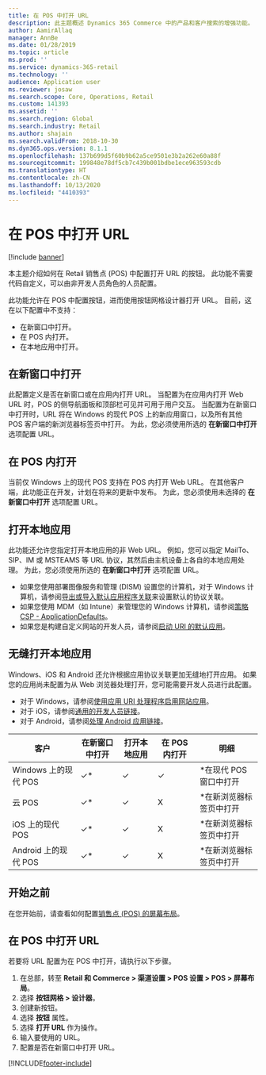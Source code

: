 ```yaml
---
title: 在 POS 中打开 URL
description: 此主题概述 Dynamics 365 Commerce 中的产品和客户搜索的增强功能。
author: AamirAllaq
manager: AnnBe
ms.date: 01/28/2019
ms.topic: article
ms.prod: ''
ms.service: dynamics-365-retail
ms.technology: ''
audience: Application user
ms.reviewer: josaw
ms.search.scope: Core, Operations, Retail
ms.custom: 141393
ms.assetid: ''
ms.search.region: Global
ms.search.industry: Retail
ms.author: shajain
ms.search.validFrom: 2018-10-30
ms.dyn365.ops.version: 8.1.1
ms.openlocfilehash: 137b699d5f60b9b62a5ce9501e3b2a262e60a88f
ms.sourcegitcommit: 199848e78df5cb7c439b001bdbe1ece963593cdb
ms.translationtype: HT
ms.contentlocale: zh-CN
ms.lasthandoff: 10/13/2020
ms.locfileid: "4410393"
---
```

# <a name="open-url-in-pos"></a>在 POS 中打开 URL

[!include [banner](includes/banner.md)]

本主题介绍如何在 Retail 销售点 (POS) 中配置打开 URL 的按钮。 此功能不需要代码自定义，可以由非开发人员角色的人员配置。 

此功能允许在 POS 中配置按钮，进而使用按钮网格设计器打开 URL。 目前，这在以下配置中不支持：

- 在新窗口中打开。
- 在 POS 内打开。
- 在本地应用中打开。

## <a name="open-in-new-window"></a>在新窗口中打开

此配置定义是否在新窗口或在应用内打开 URL。 当配置为在应用内打开 Web URL 时，POS 的侧导航面板和顶部栏可见并可用于用户交互。 当配置为在新窗口中打开时，URL 将在 Windows 的现代 POS 上的新应用窗口，以及所有其他 POS 客户端的新浏览器标签页中打开。 为此，您必须使用所选的 **在新窗口中打开** 选项配置 URL。

## <a name="open-within-pos"></a>在 POS 内打开

当前仅 Windows 上的现代 POS 支持在 POS 内打开 Web URL。 在其他客户端，此功能正在开发，计划在将来的更新中发布。 为此，您必须使用未选择的 **在新窗口中打开** 选项配置 URL。

## <a name="open-a-native-app"></a>打开本地应用

此功能还允许您指定打开本地应用的非 Web URL。 例如，您可以指定 MailTo、SIP、IM 或 MSTEAMS 等 URL 协议，其然后由主机设备上各自的本地应用处理。 为此，您必须使用所选的 **在新窗口中打开** 选项配置 URL。

- 如果您使用部署图像服务和管理 (DISM) 设置您的计算机，对于 Windows 计算机，请参阅[导出或导入默认应用程序关联](https://docs.microsoft.com/windows-hardware/manufacture/desktop/export-or-import-default-application-associations)来设置默认的协议关联。
- 如果您使用 MDM（如 Intune）来管理您的 Windows 计算机，请参阅[策略 CSP - ApplicationDefaults](https://docs.microsoft.com/windows/client-management/mdm/policy-csp-applicationdefaults)。
- 如果您是构建自定义网站的开发人员，请参阅[启动 URI 的默认应用](https://docs.microsoft.com/windows/uwp/launch-resume/launch-default-app)。

## <a name="open-a-native-app-seamlessly"></a>无缝打开本地应用

Windows、iOS 和 Android 还允许根据应用协议关联更加无缝地打开应用。 如果您的应用尚未配置为从 Web 浏览器处理打开，您可能需要开发人员进行此配置。

- 对于 Windows，请参阅[使用应用 URI 处理程序启用网站应用](https://docs.microsoft.com/windows/uwp/launch-resume/web-to-app-linking)。
- 对于 iOS，请参阅[通用的开发人员链接](https://developer.apple.com/ios/universal-links/)。
- 对于 Android，请参阅[处理 Android 应用链接](https://developer.android.com/training/app-links/)。

| 客户                | 在新窗口中打开 | 打开本地应用 | 在 POS 内打开 | 明细                           |
|-----------------------|--------------------|-----------------|-----------------|-----------------------------------|
| Windows 上的现代 POS | ✓\*                | ✓               | ✓              | \*在现代 POS 窗口中打开 |
| 云 POS             | ✓\*                | ✓               | X              | \*在新浏览器标签页中打开        |
| iOS 上的现代 POS     | ✓\*                | ✓               | X              | \*在新浏览器标签页中打开        |
| Android 上的现代 POS | ✓\*                | ✓               | X              | \*在新浏览器标签页中打开        |

## <a name="before-you-begin"></a>开始之前

在您开始前，请查看如何配置[销售点 (POS) 的屏幕布局](pos-screen-layouts.md)。

## <a name="open-url-in-pos"></a>在 POS 中打开 URL

若要将 URL 配置为在 POS 中打开，请执行以下步骤。

1. 在总部，转至 **Retail 和 Commerce \> 渠道设置 \> POS 设置 \> POS \> 屏幕布局**。
2. 选择 **按钮网格 \> 设计器**。
3. 创建新按钮。
4. 选择 **按钮** 属性。
5. 选择 **打开 URL** 作为操作。
6. 输入要使用的 URL。
7. 配置是否在新窗口中打开 URL。


[!INCLUDE[footer-include](../includes/footer-banner.md)]